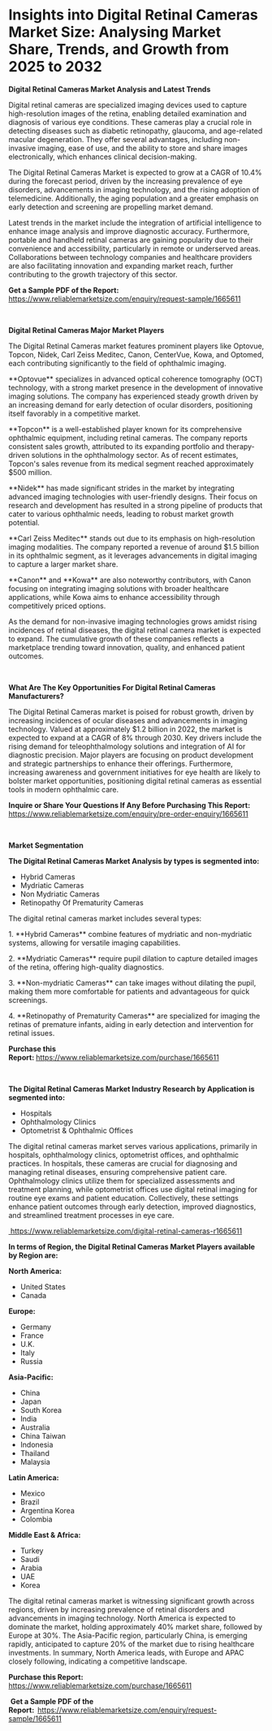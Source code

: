 <p><h1>Insights into Digital Retinal Cameras Market Size: Analysing Market Share, Trends, and Growth from 2025 to 2032</h1></p><p><strong>Digital Retinal Cameras Market Analysis and Latest Trends</strong></p>
<p><p>Digital retinal cameras are specialized imaging devices used to capture high-resolution images of the retina, enabling detailed examination and diagnosis of various eye conditions. These cameras play a crucial role in detecting diseases such as diabetic retinopathy, glaucoma, and age-related macular degeneration. They offer several advantages, including non-invasive imaging, ease of use, and the ability to store and share images electronically, which enhances clinical decision-making.</p><p>The Digital Retinal Cameras Market is expected to grow at a CAGR of 10.4% during the forecast period, driven by the increasing prevalence of eye disorders, advancements in imaging technology, and the rising adoption of telemedicine. Additionally, the aging population and a greater emphasis on early detection and screening are propelling market demand. </p><p>Latest trends in the market include the integration of artificial intelligence to enhance image analysis and improve diagnostic accuracy. Furthermore, portable and handheld retinal cameras are gaining popularity due to their convenience and accessibility, particularly in remote or underserved areas. Collaborations between technology companies and healthcare providers are also facilitating innovation and expanding market reach, further contributing to the growth trajectory of this sector.</p></p>
<p><strong>Get a Sample PDF of the Report:&nbsp;</strong> <a href="https://www.reliablemarketsize.com/enquiry/request-sample/1665611?utm_campaign=3114&utm_medium=2&utm_source=Github&utm_content=ia&utm_term=13042025&utm_id=digital-retinal-cameras">https://www.reliablemarketsize.com/enquiry/request-sample/1665611</a></p>
<p>&nbsp;</p>
<p><strong>Digital Retinal Cameras Major Market Players</strong></p>
<p><p>The Digital Retinal Cameras market features prominent players like Optovue, Topcon, Nidek, Carl Zeiss Meditec, Canon, CenterVue, Kowa, and Optomed, each contributing significantly to the field of ophthalmic imaging.</p><p>**Optovue** specializes in advanced optical coherence tomography (OCT) technology, with a strong market presence in the development of innovative imaging solutions. The company has experienced steady growth driven by an increasing demand for early detection of ocular disorders, positioning itself favorably in a competitive market.</p><p>**Topcon** is a well-established player known for its comprehensive ophthalmic equipment, including retinal cameras. The company reports consistent sales growth, attributed to its expanding portfolio and therapy-driven solutions in the ophthalmology sector. As of recent estimates, Topcon's sales revenue from its medical segment reached approximately $500 million.</p><p>**Nidek** has made significant strides in the market by integrating advanced imaging technologies with user-friendly designs. Their focus on research and development has resulted in a strong pipeline of products that cater to various ophthalmic needs, leading to robust market growth potential.</p><p>**Carl Zeiss Meditec** stands out due to its emphasis on high-resolution imaging modalities. The company reported a revenue of around $1.5 billion in its ophthalmic segment, as it leverages advancements in digital imaging to capture a larger market share.</p><p>**Canon** and **Kowa** are also noteworthy contributors, with Canon focusing on integrating imaging solutions with broader healthcare applications, while Kowa aims to enhance accessibility through competitively priced options.</p><p>As the demand for non-invasive imaging technologies grows amidst rising incidences of retinal diseases, the digital retinal camera market is expected to expand. The cumulative growth of these companies reflects a marketplace trending toward innovation, quality, and enhanced patient outcomes.</p></p>
<p>&nbsp;</p>
<p><strong>What Are The Key Opportunities For Digital Retinal Cameras Manufacturers?</strong></p>
<p><p>The Digital Retinal Cameras market is poised for robust growth, driven by increasing incidences of ocular diseases and advancements in imaging technology. Valued at approximately $1.2 billion in 2022, the market is expected to expand at a CAGR of 8% through 2030. Key drivers include the rising demand for teleophthalmology solutions and integration of AI for diagnostic precision. Major players are focusing on product development and strategic partnerships to enhance their offerings. Furthermore, increasing awareness and government initiatives for eye health are likely to bolster market opportunities, positioning digital retinal cameras as essential tools in modern ophthalmic care.</p></p>
<p><strong>Inquire or Share Your Questions If Any Before Purchasing This Report:</strong> <a href="https://www.reliablemarketsize.com/enquiry/pre-order-enquiry/1665611?utm_campaign=3114&utm_medium=2&utm_source=Github&utm_content=ia&utm_term=13042025&utm_id=digital-retinal-cameras">https://www.reliablemarketsize.com/enquiry/pre-order-enquiry/1665611</a></p>
<p>&nbsp;</p>
<p><strong>Market Segmentation</strong></p>
<p><strong>The Digital Retinal Cameras Market Analysis by types is segmented into:</strong></p>
<p><ul><li>Hybrid Cameras</li><li>Mydriatic Cameras</li><li>Non Mydriatic Cameras</li><li>Retinopathy Of Prematurity Cameras</li></ul></p>
<p><p>The digital retinal cameras market includes several types: </p><p>1. **Hybrid Cameras** combine features of mydriatic and non-mydriatic systems, allowing for versatile imaging capabilities.</p><p>2. **Mydriatic Cameras** require pupil dilation to capture detailed images of the retina, offering high-quality diagnostics.</p><p>3. **Non-mydriatic Cameras** can take images without dilating the pupil, making them more comfortable for patients and advantageous for quick screenings.</p><p>4. **Retinopathy of Prematurity Cameras** are specialized for imaging the retinas of premature infants, aiding in early detection and intervention for retinal issues.</p></p>
<p><strong>Purchase this Report:&nbsp;</strong><a href="https://www.reliablemarketsize.com/purchase/1665611?utm_campaign=3114&utm_medium=2&utm_source=Github&utm_content=ia&utm_term=13042025&utm_id=digital-retinal-cameras">https://www.reliablemarketsize.com/purchase/1665611</a></p>
<p>&nbsp;</p>
<p><strong>The Digital Retinal Cameras Market Industry Research by Application is segmented into:</strong></p>
<p><ul><li>Hospitals</li><li>Ophthalmology Clinics</li><li>Optometrist & Ophthalmic Offices</li></ul></p>
<p><p>The digital retinal cameras market serves various applications, primarily in hospitals, ophthalmology clinics, optometrist offices, and ophthalmic practices. In hospitals, these cameras are crucial for diagnosing and managing retinal diseases, ensuring comprehensive patient care. Ophthalmology clinics utilize them for specialized assessments and treatment planning, while optometrist offices use digital retinal imaging for routine eye exams and patient education. Collectively, these settings enhance patient outcomes through early detection, improved diagnostics, and streamlined treatment processes in eye care.</p></p>
<p><a href="https://www.reliablemarketsize.com/digital-retinal-cameras-r1665611?utm_campaign=3114&utm_medium=2&utm_source=Github&utm_content=ia&utm_term=13042025&utm_id=digital-retinal-cameras">&nbsp;https://www.reliablemarketsize.com/digital-retinal-cameras-r1665611</a></p>
<p><strong>In terms of Region, the Digital Retinal Cameras Market Players available by Region are:</strong></p>
<p>
    <p> <strong> North America: </strong>
        <ul>
            <li>United States</li>
            <li>Canada</li>
        </ul>
        </p> 
    <p> <strong> Europe: </strong>
        <ul>
            <li>Germany</li>
            <li>France</li>
            <li>U.K.</li>
            <li>Italy</li>
            <li>Russia</li>
        </ul>
        </p> 
    <p> <strong> Asia-Pacific: </strong>
        <ul>
            <li>China</li>
            <li>Japan</li>
            <li>South Korea</li>
            <li>India</li>
            <li>Australia</li>
            <li>China Taiwan</li>
            <li>Indonesia</li>
            <li>Thailand</li>
            <li>Malaysia</li>
        </ul>
        </p> 
    <p> <strong> Latin America: </strong>
        <ul>
            <li>Mexico</li>
            <li>Brazil</li>
            <li>Argentina Korea</li>
            <li>Colombia</li>
        </ul>
        </p> 
    <p> <strong> Middle East & Africa: </strong>
        <ul>
            <li>Turkey</li>
            <li>Saudi</li>
            <li>Arabia</li>
            <li>UAE</li>
            <li>Korea</li>
        </ul>
    </p>
    </p>
<p><p>The digital retinal cameras market is witnessing significant growth across regions, driven by increasing prevalence of retinal disorders and advancements in imaging technology. North America is expected to dominate the market, holding approximately 40% market share, followed by Europe at 30%. The Asia-Pacific region, particularly China, is emerging rapidly, anticipated to capture 20% of the market due to rising healthcare investments. In summary, North America leads, with Europe and APAC closely following, indicating a competitive landscape.</p></p>
<p><strong>Purchase this Report: </strong><a href="https://www.reliablemarketsize.com/purchase/1665611?utm_campaign=3114&utm_medium=2&utm_source=Github&utm_content=ia&utm_term=13042025&utm_id=digital-retinal-cameras">https://www.reliablemarketsize.com/purchase/1665611</a></p>
<p>&nbsp;<strong>Get a Sample PDF of the Report:&nbsp;&nbsp;</strong><a href="https://www.reliablemarketsize.com/enquiry/request-sample/1665611?utm_campaign=3114&utm_medium=2&utm_source=Github&utm_content=ia&utm_term=13042025&utm_id=digital-retinal-cameras">https://www.reliablemarketsize.com/enquiry/request-sample/1665611</a></p>
<p><strong></strong></p>
<p><p></p><p></p><p></p></p>